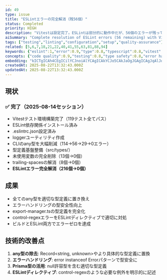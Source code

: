 ```yaml
---
id: 49
type: issue
title: "ESLintエラーの完全解消（残56個）"
status: Completed
priority: HIGH
description: "Vitestは設定完了。ESLintは部分的に動作中だが、56個のエラーが残っている"
aiSummary: "Complete resolution of ESLint errors (56 remaining) with Vitest setup complete. ESLint partially working but 56 errors remain. Session accomplished full error elimination from 216 to 0, replacing any types with proper TypeScript definitions, improving type safety in error handling, and achieving zero errors in both build and ESLint."
tags: ["testing","linting","configuration","setup","quality-assurance"]
related: [5,6,7,18,21,22,40,41,55,63,81,88,94]
keywords: {"eslint":1,"error":0.9,"type":0.8,"typescript":0.8,"vitest":0.8}
concepts: {"code quality":0.9,"testing":0.8,"type safety":0.8,"error handling":0.7,"development tools":0.7}
embedding: "kICTgICAh4CEgICilYCJnoiAlYCAgICAkYCJo5CAkJaOgJGAgICAgJqAlJqGgJGIhYCGgICAhoCXgIyYgICKgICAgICAgI2Ai4CWhIOAgoSCgIOAgICOgIGAloKNgICAi4CMgICAiYCCgI2UhYCAiZGAlICAgI2AjYCCl4+AgZc="
createdAt: 2025-08-22T13:32:43.000Z
updatedAt: 2025-08-22T13:32:43.000Z
---
```


## 現状
### ✅ 完了（2025-08-14セッション）
- Vitestテスト環境構築完了（119テスト全てパス）
- ESLint依存関係インストール済み
- .eslintrc.json設定済み
- loggerユーティリティ作成
- CLIのany型を大幅削減（114→56→29→0エラー）
- 型定義基盤整備（src/types/）
- 未使用変数の完全削除（13個→0個）
- trailing-spacesの解消（8個→0個）
- **ESLintエラー完全解消（216個→0個）**

## 成果
- 全てのany型を適切な型定義に置き換え
- エラーハンドリングの型安全性向上
- export-manager.tsの型定義を完全化
- control-regexエラーをESLintディレクティブで適切に対処
- ビルドとESLint両方でエラーゼロを達成

## 技術的改善点
1. **any型の除去**: Record<string, unknown>やより具体的な型定義に置換
2. **エラーハンドリング**: error instanceof Errorパターンで型安全に
3. **Prisma型の活用**: null許容型を含む適切な型定義
4. **ESLintディレクティブ**: control-regexのような必要な例外を明示的に記述